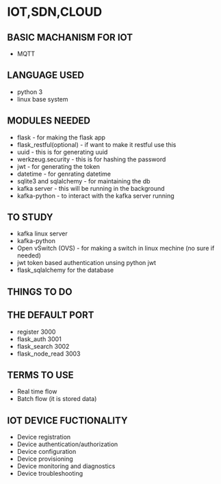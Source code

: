 # IOT,SDN,CLOUD

## BASIC MACHANISM FOR IOT
* MQTT

## LANGUAGE USED
* python 3
* linux base system

## MODULES NEEDED
* flask - for making the flask app
* flask_restful(optional) - if want to make it restful use this
* uuid - this is for generating uuid
* werkzeug.security - this is for hashing the password
* jwt - for generating the token
* datetime - for genrating datetime
* sqlite3 and sqlalchemy - for maintaining the db
* kafka server - this will be running in the background
* kafka-python - to interact with the kafka server running

## TO STUDY
* kafka linux server
* kafka-python
* Open vSwitch (OVS) - for making a switch in linux mechine (no sure if needed)
* jwt token based authentication unsing python jwt
* flask_sqlalchemy for the database

## THINGS TO DO

## THE DEFAULT PORT
* register 3000
* flask_auth 3001
* flask_search 3002
* flask_node_read 3003

## TERMS TO USE
* Real time flow
* Batch flow (it is stored data)

## IOT DEVICE FUCTIONALITY
* Device registration
* Device authentication/authorization
* Device configuration
* Device provisioning
* Device monitoring and diagnostics
* Device troubleshooting

